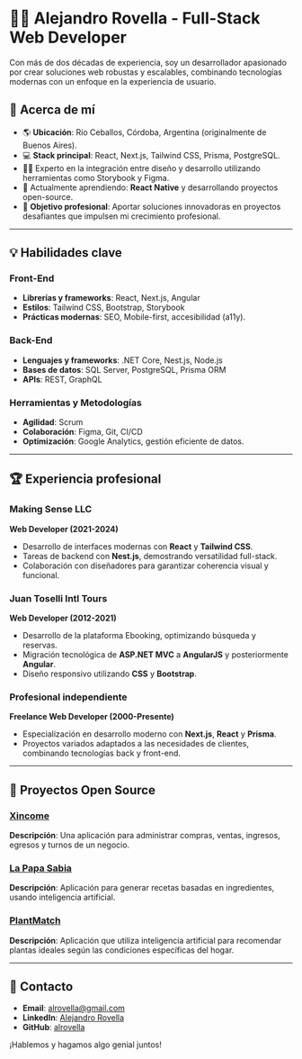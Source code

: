 # 👨‍💻 Alejandro Rovella - Full-Stack Web Developer  
Con más de dos décadas de experiencia, soy un desarrollador apasionado por crear soluciones web robustas y escalables, combinando tecnologías modernas con un enfoque en la experiencia de usuario.  

## 🚀 Acerca de mí  
- 🌎 **Ubicación**: Río Ceballos, Córdoba, Argentina (originalmente de Buenos Aires).  
- 💻 **Stack principal**: React, Next.js, Tailwind CSS, Prisma, PostgreSQL.  
- 🧑‍🎨 Experto en la integración entre diseño y desarrollo utilizando herramientas como Storybook y Figma.  
- 🌱 Actualmente aprendiendo: **React Native** y desarrollando proyectos open-source.  
- 🎯 **Objetivo profesional**: Aportar soluciones innovadoras en proyectos desafiantes que impulsen mi crecimiento profesional.  

---

## 💡 Habilidades clave  

### Front-End  
- **Librerías y frameworks**: React, Next.js, Angular  
- **Estilos**: Tailwind CSS, Bootstrap, Storybook  
- **Prácticas modernas**: SEO, Mobile-first, accesibilidad (a11y).  

### Back-End  
- **Lenguajes y frameworks**: .NET Core, Nest.js, Node.js  
- **Bases de datos**: SQL Server, PostgreSQL, Prisma ORM  
- **APIs**: REST, GraphQL  

### Herramientas y Metodologías  
- **Agilidad**: Scrum  
- **Colaboración**: Figma, Git, CI/CD  
- **Optimización**: Google Analytics, gestión eficiente de datos.  

---

## 🏆 Experiencia profesional  

### Making Sense LLC  
**Web Developer (2021-2024)**  
- Desarrollo de interfaces modernas con **React** y **Tailwind CSS**.  
- Tareas de backend con **Nest.js**, demostrando versatilidad full-stack.  
- Colaboración con diseñadores para garantizar coherencia visual y funcional.  

### Juan Toselli Intl Tours  
**Web Developer (2012-2021)**  
- Desarrollo de la plataforma Ebooking, optimizando búsqueda y reservas.  
- Migración tecnológica de **ASP.NET MVC** a **AngularJS** y posteriormente **Angular**.  
- Diseño responsivo utilizando **CSS** y **Bootstrap**.  

### Profesional independiente  
**Freelance Web Developer (2000-Presente)**  
- Especialización en desarrollo moderno con **Next.js**, **React** y **Prisma**.  
- Proyectos variados adaptados a las necesidades de clientes, combinando tecnologías back y front-end.  

---

## 📂 Proyectos Open Source  

### [Xincome](https://github.com/alrovella/xincome)  
**Descripción**: Una aplicación para administrar compras, ventas, ingresos, egresos y turnos de un negocio.  

### [La Papa Sabia](https://github.com/alrovella/la-papa-sabia)  
**Descripción**: Aplicación para generar recetas basadas en ingredientes, usando inteligencia artificial.  

### [PlantMatch](https://github.com/alrovella/plant-match)  
**Descripción**: Aplicación que utiliza inteligencia artificial para recomendar plantas ideales según las condiciones específicas del hogar.  

---

## 🤝 Contacto  

- **Email**: [alrovella@gmail.com](mailto:alrovella@gmail.com)  
- **LinkedIn**: [Alejandro Rovella](https://www.linkedin.com/in/alejandro-rovella)  
- **GitHub**: [alrovella](https://github.com/alrovella)  

¡Hablemos y hagamos algo genial juntos!  
